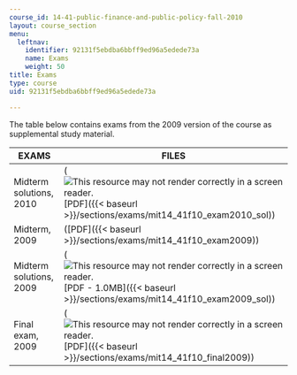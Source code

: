 ```yaml
---
course_id: 14-41-public-finance-and-public-policy-fall-2010
layout: course_section
menu:
  leftnav:
    identifier: 92131f5ebdba6bbff9ed96a5edede73a
    name: Exams
    weight: 50
title: Exams
type: course
uid: 92131f5ebdba6bbff9ed96a5edede73a

---
```


The table below contains exams from the 2009 version of the course as supplemental study material.

| EXAMS | FILES |
| --- | --- |
| Midterm solutions, 2010 | (![This resource may not render correctly in a screen reader.](/images/inacessible.gif)[PDF]({{< baseurl >}}/sections/exams/mit14_41f10_exam2010_sol)) |
| Midterm, 2009 | ([PDF]({{< baseurl >}}/sections/exams/mit14_41f10_exam2009)) |
| Midterm solutions, 2009 | (![This resource may not render correctly in a screen reader.](/images/inacessible.gif)[PDF - 1.0MB]({{< baseurl >}}/sections/exams/mit14_41f10_exam2009_sol)) |
| Final exam, 2009 | (![This resource may not render correctly in a screen reader.](/images/inacessible.gif)[PDF]({{< baseurl >}}/sections/exams/mit14_41f10_final2009))